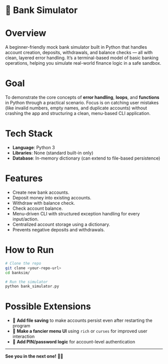 # 🏦 Bank Simulator

# Overview

A beginner-friendly mock bank simulator built in Python that handles account creation, deposits, withdrawals, and balance checks — all with clean, layered error handling. It’s a terminal-based model of basic banking operations, helping you simulate real-world finance logic in a safe sandbox.

# Goal

To demonstrate the core concepts of **error handling**, **loops**, and **functions** in Python through a practical scenario. Focus is on catching user mistakes (like invalid numbers, empty names, and duplicate accounts) without crashing the app and structuring a clean, menu-based CLI application.

# Tech Stack

* **Language**: Python 3
* **Libraries**: None (standard built-in only)
* **Database**: In-memory dictionary (can extend to file-based persistence)

# Features

* Create new bank accounts.
* Deposit money into existing accounts.
* Withdraw with balance check.
* Check account balance.
* Menu-driven CLI with structured exception handling for every input/action.
* Centralized account storage using a dictionary.
* Prevents negative deposits and withdrawals.

# How to Run

```bash
# Clone the repo 
git clone <your-repo-url>
cd banksim/

# Run the simulator
python bank_simulator.py
```

# Possible Extensions

* 📝 **Add file saving** to make accounts persist even after restarting the program
* 🎨 **Make a fancier menu UI** using `rich` or `curses` for improved user interaction
* 🔐 **Add PIN/password logic** for account-level authentication

---

**See you in the next one!** 🧠💸
